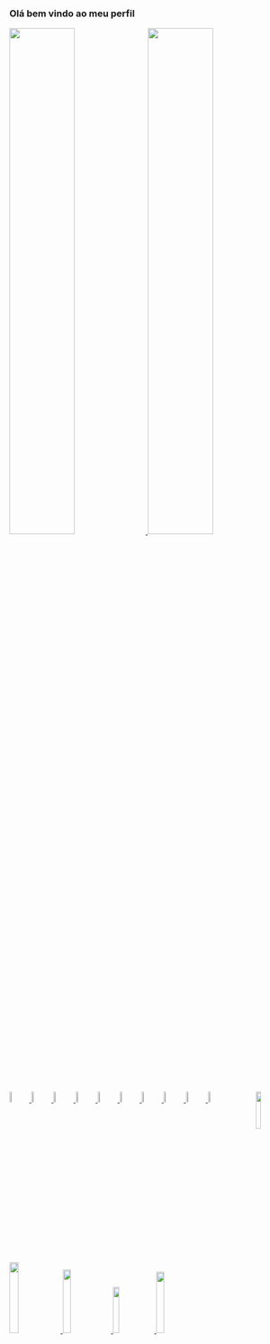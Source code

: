 ### Olá bem vindo ao meu perfil

<div>
  <a href="https://github.com/RodrigoS908">
  <img width="48%" src="https://github-readme-stats.vercel.app/api?username=RodrigoS908&show_icons=true&theme=midnight-purple&include_all_commits=true&count_private+tre"/>
 <img width="48%" src="https://github-readme-stats.vercel.app/api/top-langs/?username=RodrigoS908&layout=compact&langs_count=16&theme=midnight-purple"/>
</div>
  
<div style="display: inline_block"><br>
  <img width="7%" src="https://cdn.jsdelivr.net/gh/devicons/devicon/icons/csharp/csharp-original.svg">
  <img width="7%" src="https://cdn.jsdelivr.net/gh/devicons/devicon/icons/java/java-original.svg">
  <img width="7%" src="https://cdn.jsdelivr.net/gh/devicons/devicon/icons/python/python-original.svg">
  <img width="7%" src="https://cdn.jsdelivr.net/gh/devicons/devicon/icons/ruby/ruby-plain.svg">
  <img width="7%" src="https://cdn.jsdelivr.net/gh/devicons/devicon/icons/lua/lua-plain.svg">        
  <img width="7%" src="https://cdn.jsdelivr.net/gh/devicons/devicon/icons/unity/unity-original.svg">
  <img width="7%" src="https://cdn.jsdelivr.net/gh/devicons/devicon/icons/unrealengine/unrealengine-original.svg">
  <img width="7%" src="https://cdn.jsdelivr.net/gh/devicons/devicon/icons/photoshop/photoshop-line.svg">
  <img width="7%" src="https://cdn.jsdelivr.net/gh/devicons/devicon/icons/illustrator/illustrator-line.svg">
  <img width="7%" src="https://cdn.jsdelivr.net/gh/devicons/devicon/icons/aftereffects/aftereffects-original.svg">
  <img align="right" width="13%" src="https://cdn.discordapp.com/attachments/693693263739355197/1139404026543362148/Design_sem_nome_3.gif">
</div>

##
##

<div>
  <a href="https://instagram.com/rodrigo_s908" target="blank"><img width="18%" src="https://img.shields.io/badge/Instagram-E4405F?style=for-the-badge&logo=instagram&logoColor=white" />
  <a href="https://linkedin.com/in/rodrigo-silvério-2399a2267/" target="blank"><img width="17%" src="https://img.shields.io/badge/LinkedIn-0077B5?style=for-the-badge&logo=linkedin&logoColor=white"/>
  <a href="https://rodrigos.itch.io" target="blank"><img width="14.5%" src="https://img.shields.io/badge/Itch.io-FA5C5C?style=for-the-badge&logo=itchdotio&logoColor=white"/>
  <a href="https://linktr.ee/rodrigosds" target="blank"><img width="16.7%" src="https://img.shields.io/badge/linktree-39E09B?style=for-the-badge&logo=linktree&logoColor=white"/>
</div>

          
          
          
